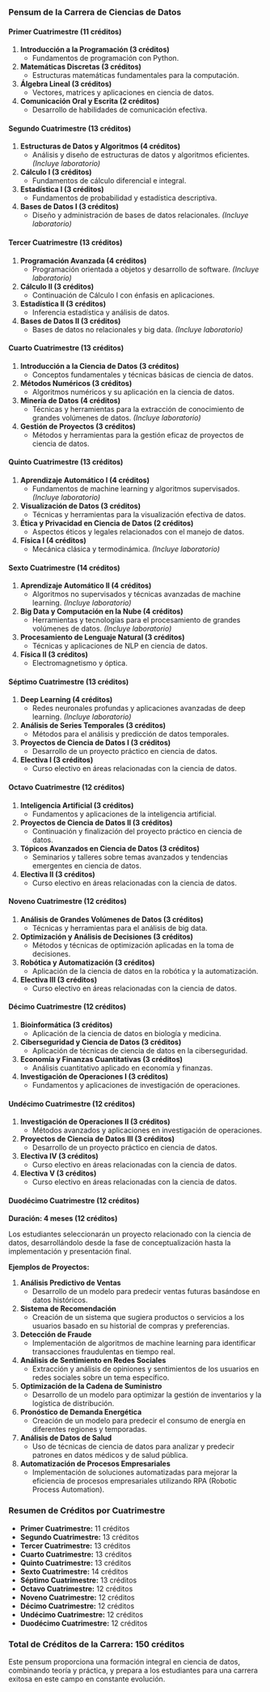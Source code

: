 ### Pensum de la Carrera de Ciencias de Datos

#### Primer Cuatrimestre (11 créditos)
1. **Introducción a la Programación (3 créditos)**
   - Fundamentos de programación con Python.
2. **Matemáticas Discretas (3 créditos)**
   - Estructuras matemáticas fundamentales para la computación.
3. **Álgebra Lineal (3 créditos)**
   - Vectores, matrices y aplicaciones en ciencia de datos.
4. **Comunicación Oral y Escrita (2 créditos)**
   - Desarrollo de habilidades de comunicación efectiva.

#### Segundo Cuatrimestre (13 créditos)
1. **Estructuras de Datos y Algoritmos (4 créditos)**
   - Análisis y diseño de estructuras de datos y algoritmos eficientes. *(Incluye laboratorio)*
2. **Cálculo I (3 créditos)**
   - Fundamentos de cálculo diferencial e integral.
3. **Estadística I (3 créditos)**
   - Fundamentos de probabilidad y estadística descriptiva.
4. **Bases de Datos I (3 créditos)**
   - Diseño y administración de bases de datos relacionales. *(Incluye laboratorio)*

#### Tercer Cuatrimestre (13 créditos)
1. **Programación Avanzada (4 créditos)**
   - Programación orientada a objetos y desarrollo de software. *(Incluye laboratorio)*
2. **Cálculo II (3 créditos)**
   - Continuación de Cálculo I con énfasis en aplicaciones.
3. **Estadística II (3 créditos)**
   - Inferencia estadística y análisis de datos.
4. **Bases de Datos II (3 créditos)**
   - Bases de datos no relacionales y big data. *(Incluye laboratorio)*

#### Cuarto Cuatrimestre (13 créditos)
1. **Introducción a la Ciencia de Datos (3 créditos)**
   - Conceptos fundamentales y técnicas básicas de ciencia de datos.
2. **Métodos Numéricos (3 créditos)**
   - Algoritmos numéricos y su aplicación en la ciencia de datos.
3. **Minería de Datos (4 créditos)**
   - Técnicas y herramientas para la extracción de conocimiento de grandes volúmenes de datos. *(Incluye laboratorio)*
4. **Gestión de Proyectos (3 créditos)**
   - Métodos y herramientas para la gestión eficaz de proyectos de ciencia de datos.

#### Quinto Cuatrimestre (13 créditos)
1. **Aprendizaje Automático I (4 créditos)**
   - Fundamentos de machine learning y algoritmos supervisados. *(Incluye laboratorio)*
2. **Visualización de Datos (3 créditos)**
   - Técnicas y herramientas para la visualización efectiva de datos.
3. **Ética y Privacidad en Ciencia de Datos (2 créditos)**
   - Aspectos éticos y legales relacionados con el manejo de datos.
4. **Física I (4 créditos)**
   - Mecánica clásica y termodinámica. *(Incluye laboratorio)*

#### Sexto Cuatrimestre (14 créditos)
1. **Aprendizaje Automático II (4 créditos)**
   - Algoritmos no supervisados y técnicas avanzadas de machine learning. *(Incluye laboratorio)*
2. **Big Data y Computación en la Nube (4 créditos)**
   - Herramientas y tecnologías para el procesamiento de grandes volúmenes de datos. *(Incluye laboratorio)*
3. **Procesamiento de Lenguaje Natural (3 créditos)**
   - Técnicas y aplicaciones de NLP en ciencia de datos.
4. **Física II (3 créditos)**
   - Electromagnetismo y óptica.

#### Séptimo Cuatrimestre (13 créditos)
1. **Deep Learning (4 créditos)**
   - Redes neuronales profundas y aplicaciones avanzadas de deep learning. *(Incluye laboratorio)*
2. **Análisis de Series Temporales (3 créditos)**
   - Métodos para el análisis y predicción de datos temporales.
3. **Proyectos de Ciencia de Datos I (3 créditos)**
   - Desarrollo de un proyecto práctico en ciencia de datos.
4. **Electiva I (3 créditos)**
   - Curso electivo en áreas relacionadas con la ciencia de datos.

#### Octavo Cuatrimestre (12 créditos)
1. **Inteligencia Artificial (3 créditos)**
   - Fundamentos y aplicaciones de la inteligencia artificial.
2. **Proyectos de Ciencia de Datos II (3 créditos)**
   - Continuación y finalización del proyecto práctico en ciencia de datos.
3. **Tópicos Avanzados en Ciencia de Datos (3 créditos)**
   - Seminarios y talleres sobre temas avanzados y tendencias emergentes en ciencia de datos.
4. **Electiva II (3 créditos)**
   - Curso electivo en áreas relacionadas con la ciencia de datos.

#### Noveno Cuatrimestre (12 créditos)
1. **Análisis de Grandes Volúmenes de Datos (3 créditos)**
   - Técnicas y herramientas para el análisis de big data.
2. **Optimización y Análisis de Decisiones (3 créditos)**
   - Métodos y técnicas de optimización aplicadas en la toma de decisiones.
3. **Robótica y Automatización (3 créditos)**
   - Aplicación de la ciencia de datos en la robótica y la automatización.
4. **Electiva III (3 créditos)**
   - Curso electivo en áreas relacionadas con la ciencia de datos.

#### Décimo Cuatrimestre (12 créditos)
1. **Bioinformática (3 créditos)**
   - Aplicación de la ciencia de datos en biología y medicina.
2. **Ciberseguridad y Ciencia de Datos (3 créditos)**
   - Aplicación de técnicas de ciencia de datos en la ciberseguridad.
3. **Economía y Finanzas Cuantitativas (3 créditos)**
   - Análisis cuantitativo aplicado en economía y finanzas.
4. **Investigación de Operaciones I (3 créditos)**
   - Fundamentos y aplicaciones de investigación de operaciones.

#### Undécimo Cuatrimestre (12 créditos)
1. **Investigación de Operaciones II (3 créditos)**
   - Métodos avanzados y aplicaciones en investigación de operaciones.
2. **Proyectos de Ciencia de Datos III (3 créditos)**
   - Desarrollo de un proyecto práctico en ciencia de datos.
3. **Electiva IV (3 créditos)**
   - Curso electivo en áreas relacionadas con la ciencia de datos.
4. **Electiva V (3 créditos)**
   - Curso electivo en áreas relacionadas con la ciencia de datos.

#### Duodécimo Cuatrimestre (12 créditos)
**Duración: 4 meses (12 créditos)**

Los estudiantes seleccionarán un proyecto relacionado con la ciencia de datos, desarrollándolo desde la fase de conceptualización hasta la implementación y presentación final.

**Ejemplos de Proyectos:**
1. **Análisis Predictivo de Ventas**
   - Desarrollo de un modelo para predecir ventas futuras basándose en datos históricos.
2. **Sistema de Recomendación**
   - Creación de un sistema que sugiera productos o servicios a los usuarios basado en su historial de compras y preferencias.
3. **Detección de Fraude**
   - Implementación de algoritmos de machine learning para identificar transacciones fraudulentas en tiempo real.
4. **Análisis de Sentimiento en Redes Sociales**
   - Extracción y análisis de opiniones y sentimientos de los usuarios en redes sociales sobre un tema específico.
5. **Optimización de la Cadena de Suministro**
   - Desarrollo de un modelo para optimizar la gestión de inventarios y la logística de distribución.
6. **Pronóstico de Demanda Energética**
   - Creación de un modelo para predecir el consumo de energía en diferentes regiones y temporadas.
7. **Análisis de Datos de Salud**
   - Uso de técnicas de ciencia de datos para analizar y predecir patrones en datos médicos y de salud pública.
8. **Automatización de Procesos Empresariales**
   - Implementación de soluciones automatizadas para mejorar la eficiencia de procesos empresariales utilizando RPA (Robotic Process Automation).

### Resumen de Créditos por Cuatrimestre
- **Primer Cuatrimestre:** 11 créditos
- **Segundo Cuatrimestre:** 13 créditos
- **Tercer Cuatrimestre:** 13 créditos
- **Cuarto Cuatrimestre:** 13 créditos
- **Quinto Cuatrimestre:** 13 créditos
- **Sexto Cuatrimestre:** 14 créditos
- **Séptimo Cuatrimestre:** 13 créditos
- **Octavo Cuatrimestre:** 12 créditos
- **Noveno Cuatrimestre:** 12 créditos
- **Décimo Cuatrimestre:** 12 créditos
- **Undécimo Cuatrimestre:** 12 créditos
- **Duodécimo Cuatrimestre:** 12 créditos

### Total de Créditos de la Carrera: 150 créditos

Este pensum proporciona una formación integral en ciencia de datos, combinando teoría y práctica, y prepara a los estudiantes para una carrera exitosa en este campo en constante evolución.
